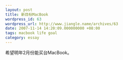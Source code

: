 ```yaml
---
layout: post
title: 新目标MacBook
wordpress_id: 63
wordpress_url: http://www.jiangle.name/archives/63
date: 2007-11-14 14:20:09.000000000 +08:00
tags: macbook life goal
category: essay
---
```

希望明年2月份能买台MacBook。
